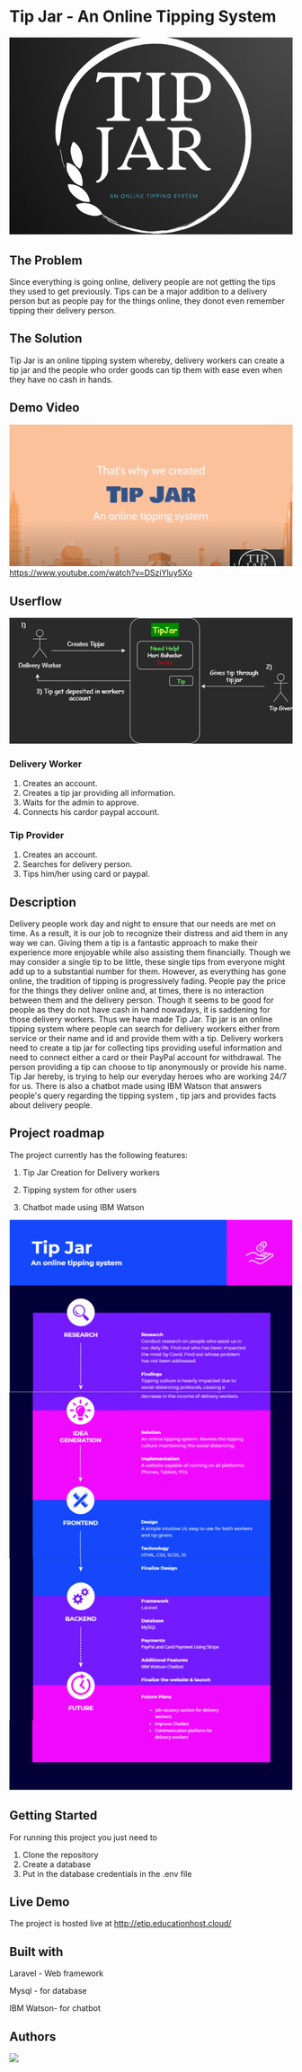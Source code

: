 # Tip Jar - An Online Tipping System

![Logo](./tipjar.png)

## The Problem
Since everything is going online, delivery people are not getting the tips they used to get previously. Tips can be a major addition to a delivery person but as people pay for the things online, they donot even remember tipping their delivery person.

## The Solution
Tip Jar is an online tipping system whereby, delivery workers can create a tip jar and the people who order goods can tip them with ease even when they have no cash in hands.

## Demo Video

[![Watch the video](./thumbnail.png)](https://www.youtube.com/watch?v=DSziYluy5Xo)
https://www.youtube.com/watch?v=DSziYluy5Xo

## Userflow
![userflow](./userflow.png)

### Delivery Worker
1. Creates an account.
2. Creates a tip jar providing all information.
3. Waits for the admin to approve.
4. Connects his cardor paypal account.

### Tip Provider
1. Creates an account.
2. Searches for delivery person.
3. Tips him/her using card or paypal.

## Description

Delivery people work day and night to ensure that our needs are met on time. As a result, it is our job to recognize their distress and aid them in any way we can. Giving them a tip is a fantastic approach to make their experience more enjoyable while also assisting them financially. Though we may consider a single tip to be little, these single tips from everyone might add up to a substantial number for them. However, as everything has gone online, the tradition of tipping is progressively fading. People pay the price for the things they deliver online and, at times, there is no interaction between them and the delivery person. Though it seems to be good for people as they do not have cash in hand nowadays, it is saddening for those delivery workers. Thus we have made Tip Jar. Tip jar is an online tipping system where people can search for delivery workers either from service or their name and id and provide them with a tip. Delivery workers need to create a tip jar for collecting tips providing useful information and need to connect either a card or their PayPal account for withdrawal. The person providing a tip can choose to tip anonymously or provide his name. Tip Jar hereby, is trying to help our everyday heroes who are working 24/7 for us.
There is also a chatbot made using IBM Watson that answers people's query regarding the tipping system , tip jars and provides facts about delivery people.

## Project roadmap

The project currently has the following features:

1. Tip Jar Creation for Delivery workers

2. Tipping system for other users

3. Chatbot made using IBM Watson

![Roadmap](./workflow.png)


## Getting Started

For running this project you just need to

1. Clone the repository
2. Create a database
3. Put in the database credentials in the .env file

## Live Demo
The project is hosted live at
http://etip.educationhost.cloud/

## Built with
 
 Laravel - Web framework
 
 Mysql - for database
 
 IBM Watson- for chatbot
 
 ## Authors

<a href="https://github.com/StarAtNyte/tipjar/graphs/contributors">
  <img src="https://contributors-img.web.app/image?repo=StarAtNyte/tipjar" />
</a>

